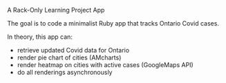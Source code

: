 A Rack-Only Learning Project App

The goal is to code a minimalist Ruby app that tracks Ontario Covid cases.

In theory, this app can:
- retrieve updated Covid data for Ontario
- render pie chart of cities (AMcharts)
- render heatmap on cities with active cases (GoogleMaps API)
- do all renderings asynchronously
